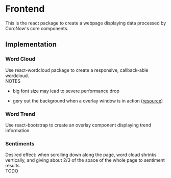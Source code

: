 # Frontend

This is the react package to create a webpage displaying data processed by CoroNow's core components.  

## Implementation

### Word Cloud

Use react-wordcloud package to create a responsive, callback-able wordcloud.  
NOTES

* big font size may lead to severe performance drop  

* gery out the background when a overlay window is in action ([resource](https://stackoverflow.com/questions/9843556/how-to-grey-out-a-box-in-css/9844497>))  

### Word Trend

Use react-bootstrap to create an overlay component displaying trend information.  

### Sentiments

Desired effect: when scrolling down along the page, word cloud shrinks vertically, and giving about 2/3 of the space of the whole page to sentiment results.  
TODO  
